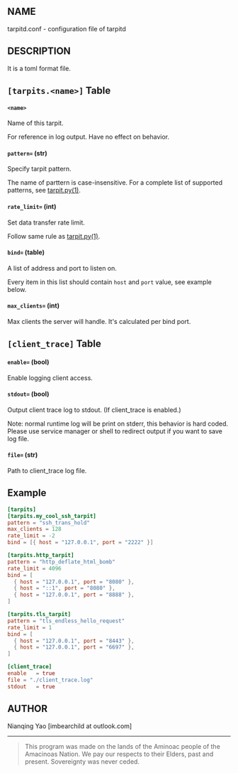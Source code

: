 ## NAME

tarpitd.conf - configuration file of tarpitd

## DESCRIPTION

It is a toml format file.

## `[tarpits.<name>]` Table

#### `<name>`

Name of this tarpit. 

For reference in log output. Have no effect on behavior.

#### `pattern=` (str)

Specify tarpit pattern. 

The name of parttern is case-insensitive. For a complete list of supported patterns, see [tarpit.py(1)](./tarpitd.py.1.md).

#### `rate_limit=` (int)

Set data transfer rate limit. 

Follow same rule as [tarpit.py(1)](./tarpitd.py.1.md).

#### `bind=` (table)

A list of address and port to listen on. 

Every item in this list should contain `host` and `port` value, see example below.

#### `max_clients=` (int)

Max clients the server will handle. It's calculated per bind port.

## `[client_trace]` Table

#### `enable=` (bool)

Enable logging client access.

#### `stdout=` (bool)

Output client trace log to stdout. (If client_trace is enabled.)

Note: normal runtime log will be print on stderr, this behavior is hard coded. Please use service manager or shell to redirect output if you want to save log file.

#### `file=` (str)

Path to client_trace log file. 

## Example

```toml
[tarpits]
[tarpits.my_cool_ssh_tarpit]
pattern = "ssh_trans_hold"
max_clients = 128 
rate_limit = -2
bind = [{ host = "127.0.0.1", port = "2222" }]

[tarpits.http_tarpit]
pattern = "http_deflate_html_bomb"
rate_limit = 4096
bind = [
  { host = "127.0.0.1", port = "8080" },
  { host = "::1", port = "8080" },
  { host = "127.0.0.1", port = "8888" },
]

[tarpits.tls_tarpit]
pattern = "tls_endless_hello_request"
rate_limit = 1
bind = [
  { host = "127.0.0.1", port = "8443" },
  { host = "127.0.0.1", port = "6697" },
]

[client_trace]
enable   = true
file = "./client_trace.log"
stdout   = true
```

## AUTHOR

Nianqing Yao [imbearchild at outlook.com]

------

> This program was made on the lands of
  the Aminoac people of the Amacinoas Nation. 
  We pay our respects to their Elders, past and present. 
  Sovereignty was never ceded.
